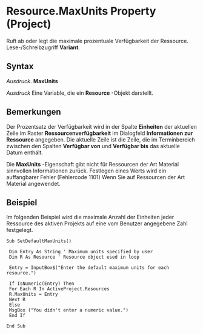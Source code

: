 
# Resource.MaxUnits Property (Project)

Ruft ab oder legt die maximale prozentuale Verfügbarkeit der Ressource. Lese-/Schreibzugriff  **Variant**.


## Syntax

 _Ausdruck_. **MaxUnits**

 _Ausdruck_ Eine Variable, die ein **Resource** -Objekt darstellt.


## Bemerkungen

Der Prozentsatz der Verfügbarkeit wird in der Spalte  **Einheiten** der aktuellen Zeile im Raster **Ressourcenverfügbarkeit** im Dialogfeld **Informationen zur Ressource** angegeben. Die aktuelle Zeile ist die Zeile, die im Terminbereich zwischen den Spalten **Verfügbar von** und **Verfügbar bis** das aktuelle Datum enthält.

Die  **MaxUnits** -Eigenschaft gibt nicht für Ressourcen der Art Material sinnvollen Informationen zurück. Festlegen eines Werts wird ein auffangbarer Fehler (Fehlercode 1101) Wenn Sie auf Ressourcen der Art Material angewendet.


## Beispiel

Im folgenden Beispiel wird die maximale Anzahl der Einheiten jeder Ressource des aktiven Projekts auf eine vom Benutzer angegebene Zahl festgelegt.


```
Sub SetDefaultMaxUnits() 
 
 Dim Entry As String ' Maximum units specified by user 
 Dim R As Resource ' Resource object used in loop 
 
 Entry = InputBox$("Enter the default maximum units for each resource.") 
 
 If IsNumeric(Entry) Then 
 For Each R In ActiveProject.Resources 
 R.MaxUnits = Entry 
 Next R 
 Else 
 MsgBox ("You didn't enter a numeric value.") 
 End If 
 
End Sub
```

